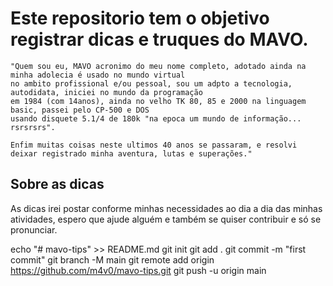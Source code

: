 # Este repositorio tem o objetivo registrar dicas e truques do MAVO.

```
"Quem sou eu, MAVO acronimo do meu nome completo, adotado ainda na minha adolecia é usado no mundo virtual 
no ambito profissional e/ou pessoal, sou um adpto a tecnologia, autodidata, iniciei no mundo da programação 
em 1984 (com 14anos), ainda no velho TK 80, 85 e 2000 na linguagem basic, passei pelo CP-500 e DOS 
usando disquete 5.1/4 de 180k "na epoca um mundo de informação... rsrsrsrs". 

Enfim muitas coisas neste ultimos 40 anos se passaram, e resolvi deixar registrado minha aventura, lutas e superações."
```

## Sobre as dicas
As dicas irei postar conforme minhas necessidades ao dia a dia das minhas atividades, espero que ajude alguém e também se quiser contribuir e só se pronunciar.

echo "# mavo-tips" >> README.md
git init
git add .
git commit -m "first commit"
git branch -M main
git remote add origin https://github.com/m4v0/mavo-tips.git
git push -u origin main